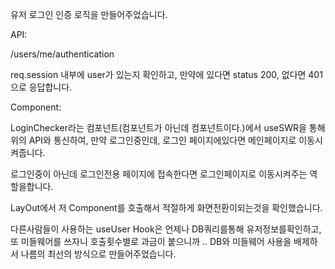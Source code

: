 유저 로그인 인증 로직을 만들어주었습니다.

API:

/users/me/authentication

req.session 내부에 user가 있는지 확인하고,
만약에 있다면 status 200, 없다면 401으로 응답합니다.

Component:

LoginChecker라는 컴포넌트(컴포넌트가 아닌데 컴포넌트이다.)에서
useSWR을 통해 위의 API와 통신하여, 만약 로그인중인데, 로그인 페이지에있다면
메인페이지로 이동시켜줍니다.

로그인중이 아닌데 로그인전용 페이지에 접속한다면 로그인페이지로 이동시켜주는 역할을합니다.

LayOut에서 저 Component를 호출해서 적절하게 화면전환이되는것을 확인했습니다.

다른사람들이 사용하는 useUser Hook은 언제나 DB쿼리를통해 유저정보를확인하고,
또 미들웨어를 쓰자니 호출횟수별로 과금이 붙으니까
..
DB와 미들웨어 사용을 배제하서
나름의 최선의 방식으로 만들어주었습니다.
